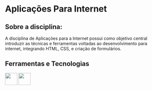 # Aplicações Para Internet
## Sobre a disciplina:

A disciplina de Aplicações para a Internet possui como objetivo central introduzir as técnicas e ferramentas voltadas ao desenvolvimento para internet, integrando HTML, CSS, e criação de formulários.

## Ferramentas e Tecnologias
<img loading="lazy" src="https://cdn.jsdelivr.net/gh/devicons/devicon@latest/icons/html5/html5-original-wordmark.svg" width="40" height="40"/> <img src="https://cdn.jsdelivr.net/gh/devicons/devicon@latest/icons/css3/css3-original-wordmark.svg" width="40" height="40" />
          